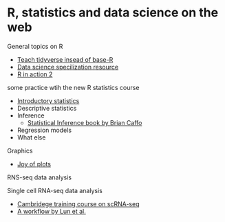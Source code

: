 # R, statistics and data science on the web

General topics on R

* [Teach tidyverse insead of base-R](http://varianceexplained.org/r/teach-tidyverse/)
* [Data science specilization resource](http://datasciencespecialization.github.io/)
* [R in action 2](https://github.com/kabacoff/RiA2)

some practice wtih the new R statistics course

* [Introductory statistics](https://studysites.sagepub.com/dsur/study/default.htm)
* Descriptive statistics
* Inference
   * [Statistical Inference book by Brian Caffo](https://leanpub.com/LittleInferenceBook/read)
* Regression models
* What else


Graphics 
* [Joy of plots](https://github.com/vsbuffalo/devnotes/wiki/The-Joy-of-R-Base-Graphics)




RNS-seq data analysis


Single cell RNA-seq data analysis
* [Cambridege training course on scRNA-seq](https://hemberg-lab.github.io/scRNA.seq.course/index.html)
* [A workflow by Lun et al.](https://www.bioconductor.org/help/workflows/simpleSingleCell/)
